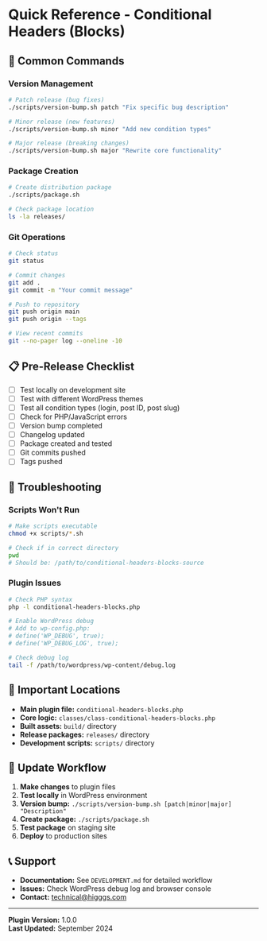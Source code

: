 # Quick Reference - Conditional Headers (Blocks)

## 🚀 Common Commands

### Version Management
```bash
# Patch release (bug fixes)
./scripts/version-bump.sh patch "Fix specific bug description"

# Minor release (new features)  
./scripts/version-bump.sh minor "Add new condition types"

# Major release (breaking changes)
./scripts/version-bump.sh major "Rewrite core functionality"
```

### Package Creation
```bash
# Create distribution package
./scripts/package.sh

# Check package location
ls -la releases/
```

### Git Operations
```bash
# Check status
git status

# Commit changes
git add .
git commit -m "Your commit message"

# Push to repository
git push origin main
git push origin --tags

# View recent commits
git --no-pager log --oneline -10
```

## 📋 Pre-Release Checklist

- [ ] Test locally on development site
- [ ] Test with different WordPress themes
- [ ] Test all condition types (login, post ID, post slug)
- [ ] Check for PHP/JavaScript errors
- [ ] Version bump completed
- [ ] Changelog updated
- [ ] Package created and tested
- [ ] Git commits pushed
- [ ] Tags pushed

## 🔧 Troubleshooting

### Scripts Won't Run
```bash
# Make scripts executable
chmod +x scripts/*.sh

# Check if in correct directory
pwd
# Should be: /path/to/conditional-headers-blocks-source
```

### Plugin Issues
```bash
# Check PHP syntax
php -l conditional-headers-blocks.php

# Enable WordPress debug
# Add to wp-config.php:
# define('WP_DEBUG', true);
# define('WP_DEBUG_LOG', true);

# Check debug log
tail -f /path/to/wordpress/wp-content/debug.log
```

## 📁 Important Locations

- **Main plugin file:** `conditional-headers-blocks.php`
- **Core logic:** `classes/class-conditional-headers-blocks.php`  
- **Built assets:** `build/` directory
- **Release packages:** `releases/` directory
- **Development scripts:** `scripts/` directory

## 🔄 Update Workflow

1. **Make changes** to plugin files
2. **Test locally** in WordPress environment
3. **Version bump:** `./scripts/version-bump.sh [patch|minor|major] "Description"`
4. **Create package:** `./scripts/package.sh`
5. **Test package** on staging site
6. **Deploy** to production sites

## 📞 Support

- **Documentation:** See `DEVELOPMENT.md` for detailed workflow
- **Issues:** Check WordPress debug log and browser console
- **Contact:** technical@higggs.com

---
**Plugin Version:** 1.0.0  
**Last Updated:** September 2024